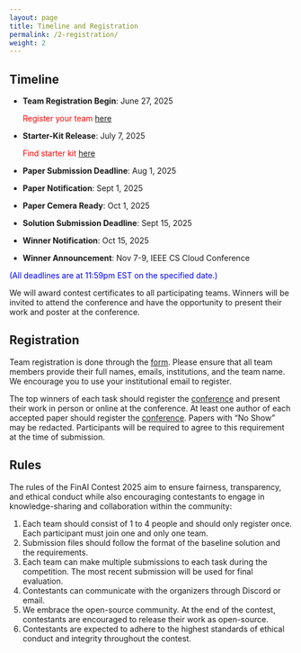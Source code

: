 ```yaml
---
layout: page
title: Timeline and Registration
permalink: /2-registration/
weight: 2
---
```


## Timeline
* **Team Registration Begin**: June 27, 2025

  <span style="color:red;">Register your team [here](https://docs.google.com/forms/d/e/1FAIpQLSeeJ8HsQpgFTrVoz1eSPteeZBe59KP5VbeX9qDwfArUy17TMQ/viewform?usp=header)</span>
* **Starter-Kit Release**: July 7, 2025

  <span style="color:red;">Find starter kit [here](https://github.com/Open-Finance-Lab/FinAI_Contest_2025)</span>
* **Paper Submission Deadline**: Aug 1, 2025
* **Paper Notification**: Sept 1, 2025
* **Paper Cemera Ready**: Oct 1, 2025
* **Solution Submission Deadline**: Sept 15, 2025
* **Winner Notification**: Oct 15, 2025
* **Winner Announcement**: Nov 7-9, IEEE CS Cloud Conference

<span style="color:blue;">(All deadlines are at 11:59pm EST on the specified date.)</span>

We will award contest certificates to all participating teams. Winners will be invited to attend the conference and have the opportunity to present their work and poster at the conference.

## Registration
Team registration is done through the [form](https://docs.google.com/forms/d/e/1FAIpQLSeeJ8HsQpgFTrVoz1eSPteeZBe59KP5VbeX9qDwfArUy17TMQ/viewform?usp=header). Please ensure that all team members provide their full names, emails, institutions, and the team name. We encourage you to use your institutional email to register.

The top winners of each task should register the [conference](https://www.cloud-conf.net/cscloud/2025/cscloud/index.html) and present their work in person or online at the conference. At least one author of each accepted paper should register the [conference](https://www.cloud-conf.net/cscloud/2025/cscloud/index.html). Papers with “No Show” may be redacted. Participants will be required to agree to this requirement at the time of submission.


## Rules
The rules of the FinAI Contest 2025 aim to ensure fairness, transparency, and ethical conduct while also encouraging contestants to engage in knowledge-sharing and collaboration within the community:

1. Each team should consist of 1 to 4 people and should only register once. Each participant must join one and only one team.
2. Submission files should follow the format of the baseline solution and the requirements.
3. Each team can make multiple submissions to each task during the competition. The most recent submission will be used for final evaluation.
4. Contestants can communicate with the organizers through Discord or email.
5. We embrace the open-source community. At the end of the contest, contestants are encouraged to release their work as open-source.
6. Contestants are expected to adhere to the highest standards of ethical conduct and integrity throughout the contest.
